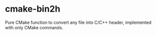 # cmake-bin2h
Pure CMake function to convert any file into C/C++ header, implemented with only CMake commands.
